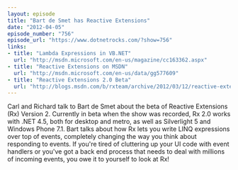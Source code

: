 ```yaml
---
layout: episode
title: "Bart de Smet has Reactive Extensions"
date: "2012-04-05"
episode_number: "756"
episode_url: "https://www.dotnetrocks.com/?show=756"
links:
- title: "Lambda Expressions in VB.NET"
  url: "http://msdn.microsoft.com/en-us/magazine/cc163362.aspx"
- title: "Reactive Extensions on MSDN"
  url: "http://msdn.microsoft.com/en-us/data/gg577609"
- title: "Reactive Extensions 2.0 Beta"
  url: "http://blogs.msdn.com/b/rxteam/archive/2012/03/12/reactive-extensions-v2-0-beta-available-now.aspx"
---
```


Carl and Richard talk to Bart de Smet about the beta of Reactive Extensions (Rx) Version 2. Currently in beta when the show was recorded, Rx 2.0 works with .NET 4.5, both for desktop and metro, as well as Silverlight 5 and Windows Phone 7.1. Bart talks about how Rx lets you write LINQ expressions over top of events, completely changing the way you think about responding to events. If you're tired of cluttering up your UI code with event handlers or you've got a back end process that needs to deal with millions of incoming events, you owe it to yourself to look at Rx!
